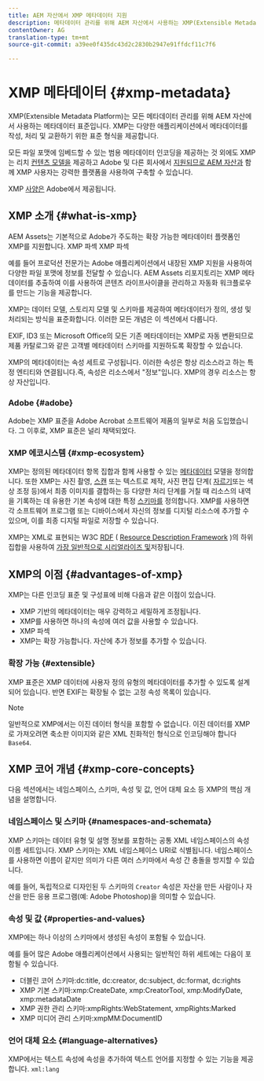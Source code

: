 ```yaml
---
title: AEM 자산에서 XMP 메타데이터 지원
description: 메타데이터 관리를 위해 AEM 자산에서 사용하는 XMP(Extensible Metadata Platform) 메타데이터 표준에 대해 알아봅니다. XMP는 다양한 애플리케이션에서 메타데이터를 작성, 처리 및 교환하기 위한 표준 형식을 제공합니다.
contentOwner: AG
translation-type: tm+mt
source-git-commit: a39ee0f435dc43d2c2830b2947e91ffdcf11c7f6

---
```



# XMP 메타데이터 {#xmp-metadata}

XMP(Extensible Metadata Platform)는 모든 메타데이터 관리를 위해 AEM 자산에서 사용하는 메타데이터 표준입니다. XMP는 다양한 애플리케이션에서 메타데이터를 작성, 처리 및 교환하기 위한 표준 형식을 제공합니다.

모든 파일 포맷에 임베드할 수 있는 범용 메타데이터 인코딩을 제공하는 것 외에도 XMP는 리치 [컨텐츠 모델을](xmp.md#xmp-core-concepts) 제공하고 Adobe 및 다른 회사에서 [지원되므로 AEM 자산과](xmp.md#advantages-of-xmp) 함께 XMP 사용자는 강력한 플랫폼을 사용하여 구축할 수 있습니다.

XMP [사양은](https://www.adobe.com/devnet/xmp.html) Adobe에서 제공됩니다.

## XMP 소개 {#what-is-xmp}

AEM Assets는 기본적으로 Adobe가 주도하는 확장 가능한 메타데이터 플랫폼인 XMP를 지원합니다. XMP 파섹 XMP 파섹

예를 들어 프로덕션 전문가는 Adobe 애플리케이션에서 내장된 XMP 지원을 사용하여 다양한 파일 포맷에 정보를 전달할 수 있습니다. AEM Assets 리포지토리는 XMP 메타데이터를 추출하여 이를 사용하여 콘텐츠 라이프사이클을 관리하고 자동화 워크플로우를 만드는 기능을 제공합니다.

XMP는 데이터 모델, 스토리지 모델 및 스키마를 제공하여 메타데이터가 정의, 생성 및 처리되는 방식을 표준화합니다. 이러한 모든 개념은 이 섹션에서 다룹니다.

EXIF, ID3 또는 Microsoft Office의 모든 기존 메타데이터는 XMP로 자동 변환되므로 제품 카탈로그와 같은 고객별 메타데이터 스키마를 지원하도록 확장할 수 있습니다.

XMP의 메타데이터는 속성 세트로 구성됩니다. 이러한 속성은 항상 리소스라고 하는 특정 엔티티와 연결됩니다.즉, 속성은 리소스에서 &quot;정보&quot;입니다. XMP의 경우 리소스는 항상 자산입니다.

### Adobe {#adobe}

Adobe는 XMP 표준을 Adobe Acrobat 소프트웨어 제품의 일부로 처음 도입했습니다. 그 이후로, XMP 표준은 널리 채택되었다.

### XMP 에코시스템 {#xmp-ecosystem}

XMP는 정의된 메타데이터 항목 집합과 함께 사용할 수 있는 [메타데이터](https://en.wikipedia.org/wiki/Metadata) 모델을 정의합니다. 또한 XMP는 사진 촬영, [스캔](https://en.wikipedia.org/wiki/XML_schema) 또는 텍스트로 제작, 사진 편집 단계( [자르기](https://en.wikipedia.org/wiki/Image_scanner)또는 색상 조정 등)에서 최종 이미지를 결합하는 등 다양한 처리 단계를 거칠 때 리소스의 내역을 기록하는 데 유용한 기본 속성에 대한 특정 [스키마를](https://en.wikipedia.org/wiki/Cropping_%28image%29) 정의합니다. XMP를 사용하면 각 소프트웨어 프로그램 또는 디바이스에서 자신의 정보를 디지털 리소스에 추가할 수 있으며, 이를 최종 디지털 파일로 저장할 수 있습니다.

XMP는 XML로 표현되는 W3C [RDF](https://en.wikipedia.org/wiki/World_Wide_Web_Consortium) ( [Resource Description Framework](https://en.wikipedia.org/wiki/Resource_Description_Framework) )의 하위 집합을 사용하여 [가장 일반적으로 시리얼라이즈 및](https://en.wikipedia.org/wiki/XML)저장됩니다.

## XMP의 이점 {#advantages-of-xmp}

XMP는 다른 인코딩 표준 및 구성표에 비해 다음과 같은 이점이 있습니다.

* XMP 기반의 메타데이터는 매우 강력하고 세밀하게 조정됩니다.
* XMP를 사용하면 하나의 속성에 여러 값을 사용할 수 있습니다.
* XMP 파섹
* XMP는 확장 가능합니다. 자산에 추가 정보를 추가할 수 있습니다.

### 확장 가능 {#extensible}

XMP 표준은 XMP 데이터에 사용자 정의 유형의 메타데이터를 추가할 수 있도록 설계되어 있습니다. 반면 EXIF는 확장될 수 없는 고정 속성 목록이 있습니다.

>[!NOTE]
>
>일반적으로 XMP에서는 이진 데이터 형식을 포함할 수 없습니다. 이진 데이터를 XMP로 가져오려면 축소판 이미지와 같은 XML 친화적인 형식으로 인코딩해야 합니다 `Base64`.

## XMP 코어 개념 {#xmp-core-concepts}

다음 섹션에서는 네임스페이스, 스키마, 속성 및 값, 언어 대체 요소 등 XMP의 핵심 개념을 설명합니다.

### 네임스페이스 및 스키마 {#namespaces-and-schemata}

XMP 스키마는 데이터 유형 및 설명 정보를 포함하는 공통 XML 네임스페이스의 속성 이름 세트입니다. XMP 스키마는 XML 네임스페이스 URI로 식별됩니다. 네임스페이스를 사용하면 이름이 같지만 의미가 다른 여러 스키마에서 속성 간 충돌을 방지할 수 있습니다.

예를 들어, 독립적으로 디자인된 두 스키마의 `Creator` 속성은 자산을 만든 사람이나 자산을 만든 응용 프로그램(예: Adobe Photoshop)을 의미할 수 있습니다.

### 속성 및 값 {#properties-and-values}

XMP에는 하나 이상의 스키마에서 생성된 속성이 포함될 수 있습니다.

예를 들어 많은 Adobe 애플리케이션에서 사용되는 일반적인 하위 세트에는 다음이 포함될 수 있습니다.

* 더블린 코어 스키마:dc:title, dc:creator, dc:subject, dc:format, dc:rights
* XMP 기본 스키마:xmp:CreateDate, xmp:CreatorTool, xmp:ModifyDate, xmp:metadataDate
* XMP 권한 관리 스키마:xmpRights:WebStatement, xmpRights:Marked
* XMP 미디어 관리 스키마:xmpMM:DocumentID

### 언어 대체 요소 {#language-alternatives}

XMP에서는 텍스트 속성에 속성을 추가하여 텍스트 언어를 지정할 수 있는 기능을 제공합니다. `xml:lang`
